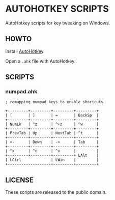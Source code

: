 # AUTOHOTKEY SCRIPTS

AutoHotkey scripts for key tweaking on Windows. 

## HOWTO

Install [AutoHotkey](https://autohotkey.com/download/).

Open a `.ahk` file with AutoHotkey.

## SCRIPTS

### numpad.ahk

```
; remapping numpad keys to enable shortcuts

+---------+---------+---------+---------+
| [       | ]       | =       | BackSp  |
+---------+---------+---------+---------+
| NumLk   | ^z      | ^+z     | ^w      |
+---------+---------+---------+---------+
| PrevTab | Up      | NextTab | ^t      |
+---------+---------+---------+---------+
| <-      | Down    | ->      | Tab     |
+---------+---------+---------+---------+
| ^x      | ^c      | ^v      |         |
+---------+---------+---------+ LAlt    |
| LCtrl             | LWin    |         |
+-------------------+---------+---------+
```

## LICENSE

These scripts are released to the public domain.
